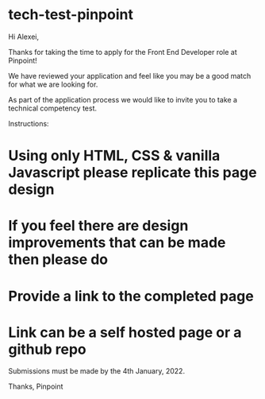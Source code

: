 # tech-test-pinpoint

Hi Alexei,

Thanks for taking the time to apply for the Front End Developer role at Pinpoint!

We have reviewed your application and feel like you may be a good match for what we are looking for.

As part of the application process we would like to invite you to take a technical competency test.

Instructions:

# Using only HTML, CSS & vanilla Javascript please replicate this page design
# If you feel there are design improvements that can be made then please do
# Provide a link to the completed page
# Link can be a self hosted page or a github repo

Submissions must be made by the 4th January, 2022.

Thanks, Pinpoint

